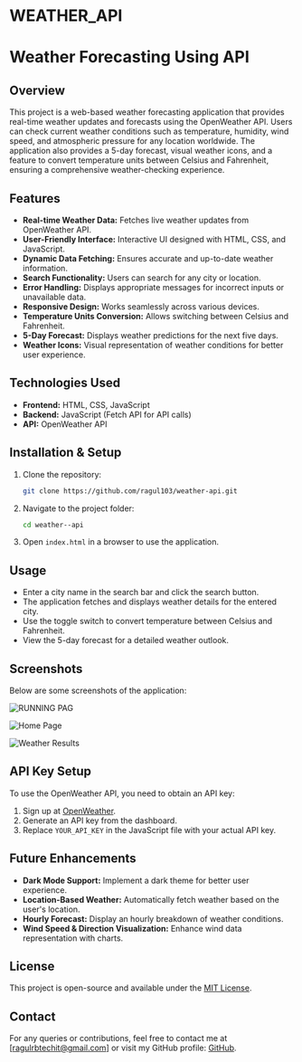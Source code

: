 # WEATHER_API
# Weather Forecasting Using API

## Overview
This project is a web-based weather forecasting application that provides real-time weather updates and forecasts using the OpenWeather API. Users can check current weather conditions such as temperature, humidity, wind speed, and atmospheric pressure for any location worldwide. The application also provides a 5-day forecast, visual weather icons, and a feature to convert temperature units between Celsius and Fahrenheit, ensuring a comprehensive weather-checking experience.

## Features
- **Real-time Weather Data:** Fetches live weather updates from OpenWeather API.
- **User-Friendly Interface:** Interactive UI designed with HTML, CSS, and JavaScript.
- **Dynamic Data Fetching:** Ensures accurate and up-to-date weather information.
- **Search Functionality:** Users can search for any city or location.
- **Error Handling:** Displays appropriate messages for incorrect inputs or unavailable data.
- **Responsive Design:** Works seamlessly across various devices.
- **Temperature Units Conversion:** Allows switching between Celsius and Fahrenheit.
- **5-Day Forecast:** Displays weather predictions for the next five days.
- **Weather Icons:** Visual representation of weather conditions for better user experience.

## Technologies Used
- **Frontend:** HTML, CSS, JavaScript
- **Backend:** JavaScript (Fetch API for API calls)
- **API:** OpenWeather API

## Installation & Setup
1. Clone the repository:
   ```bash
   git clone https://github.com/ragul103/weather-api.git
   ```
2. Navigate to the project folder:
   ```bash
   cd weather--api
   ```
3. Open `index.html` in a browser to use the application.

## Usage
- Enter a city name in the search bar and click the search button.
- The application fetches and displays weather details for the entered city.
- Use the toggle switch to convert temperature between Celsius and Fahrenheit.
- View the 5-day forecast for a detailed weather outlook.

## Screenshots
Below are some screenshots of the application:


![RUNNING PAG](https://raw.githubusercontent.com/ragul103/WEATHER_API/main/C:/Users/rglra/Desktop/Pictures/Screenshots/runningpage.png)

![Home Page]("C:/Users/rglra/Desktop/Pictures/Screenshots/homepage.png")

![Weather Results]("C:/Users/rglra/Desktop/Pictures/Screenshots/resultpage.png")

## API Key Setup
To use the OpenWeather API, you need to obtain an API key:
1. Sign up at [OpenWeather](https://openweathermap.org/).
2. Generate an API key from the dashboard.
3. Replace `YOUR_API_KEY` in the JavaScript file with your actual API key.

## Future Enhancements
- **Dark Mode Support:** Implement a dark theme for better user experience.
- **Location-Based Weather:** Automatically fetch weather based on the user's location.
- **Hourly Forecast:** Display an hourly breakdown of weather conditions.
- **Wind Speed & Direction Visualization:** Enhance wind data representation with charts.

## License
This project is open-source and available under the [MIT License](LICENSE).

## Contact
For any queries or contributions, feel free to contact me at [ragulrbtechit@gmail.com] or visit my GitHub profile: [GitHub](https://github.com/ragul103).

